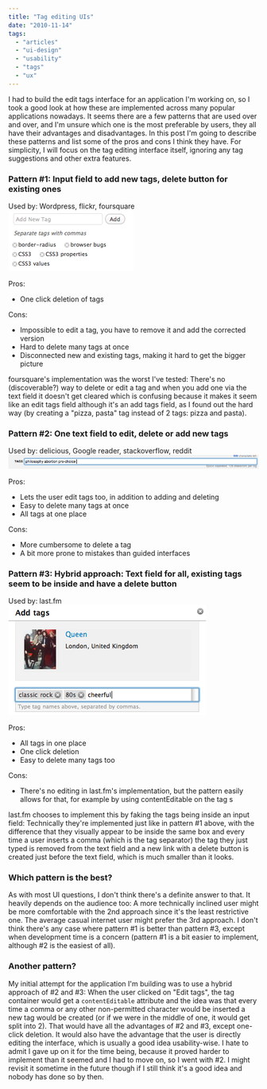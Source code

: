 ```yaml
---
title: "Tag editing UIs"
date: "2010-11-14"
tags:
  - "articles"
  - "ui-design"
  - "usability"
  - "tags"
  - "ux"
---
```


I had to build the edit tags interface for an application I'm working on, so I took a good look at how these are implemented across many popular applications nowadays. It seems there are a few patterns that are used over and over, and I'm unsure which one is the most preferable by users, they all have their advantages and disadvantages. In this post I'm going to describe these patterns and list some of the pros and cons I think they have. For simplicity, I will focus on the tag editing interface itself, ignoring any tag suggestions and other extra features.

### Pattern #1: Input field to add new tags, delete button for existing ones

Used by: Wordpress, flickr, foursquare![Screenshot of Wordpress' tagging UI](images/Screen-shot-2010-11-14-at-16.45.11-.png "Wordpress' tagging UI")

Pros:

- One click deletion of tags

Cons:

- Impossible to edit a tag, you have to remove it and add the corrected version
- Hard to delete many tags at once
- Disconnected new and existing tags, making it hard to get the bigger picture

foursquare's implementation was the worst I've tested: There's no (discoverable?) way to delete or edit a tag and when you add one via the text field it doesn't get cleared which is confusing because it makes it seem like an edit tags field although it's an add tags field, as I found out the hard way (by creating a "pizza, pasta" tag instead of 2 tags: pizza and pasta).

### Pattern #2: One text field to edit, delete or add new tags

Used by: delicious, Google reader, stackoverflow, reddit[![Screenshot of delicious' tagging UI](images/Screen-shot-2010-11-14-at-16.47.04-.png "Delicious' tagging UI")](images/Screen-shot-2010-11-14-at-16.47.04-.png)

Pros:

- Lets the user edit tags too, in addition to adding and deleting
- Easy to delete many tags at once
- All tags at one place

Cons:

- More cumbersome to delete a tag
- A bit more prone to mistakes than guided interfaces

### Pattern #3: Hybrid approach: Text field for all, existing tags seem to be inside and have a delete button

Used by: last.fm![Screenshot of last.fm's tagging UI](images/Screen-shot-2010-11-14-at-16.54.45-.png "last.fm's tagging UI")

Pros:

- All tags in one place
- One click deletion
- Easy to delete many tags too

Cons:

- There's no editing in last.fm's implementation, but the pattern easily allows for that, for example by using contentEditable on the tag <a>s

last.fm chooses to implement this by faking the tags being inside an input field: Technically they're implemented just like in pattern #1 above, with the difference that they visually appear to be inside the same box and every time a user inserts a comma (which is the tag separator) the tag they just typed is removed from the text field and a new <a> link with a delete button is created just before the text field, which is much smaller than it looks.

### Which pattern is the best?

As with most UI questions, I don't think there's a definite answer to that. It heavily depends on the audience too: A more technically inclined user might be more comfortable with the 2nd approach since it's the least restrictive one. The average casual internet user might prefer the 3rd approach. I don't think there's any case where pattern #1 is better than pattern #3, except when development time is a concern (pattern #1 is a bit easier to implement, although #2 is the easiest of all).

### Another pattern?

My initial attempt for the application I'm building was to use a hybrid approach of #2 and #3: When the user clicked on "Edit tags", the tag container would get a `contentEditable` attribute and the idea was that every time a comma or any other non-permitted character would be inserted a new tag would be created (or if we were in the middle of one, it would get split into 2). That would have all the advantages of #2 and #3, except one-click deletion. It would also have the advantage that the user is directly editing the interface, which is usually a good idea usability-wise. I hate to admit I gave up on it for the time being, because it proved harder to implement than it seemed and I had to move on, so I went with #2. I might revisit it sometime in the future though if I still think it's a good idea and nobody has done so by then.
